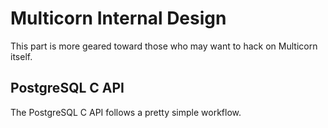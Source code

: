 # Multicorn Internal Design

This part is more geared toward those who may want to hack on Multicorn itself.


## PostgreSQL C API


The PostgreSQL C API follows a pretty simple workflow.


